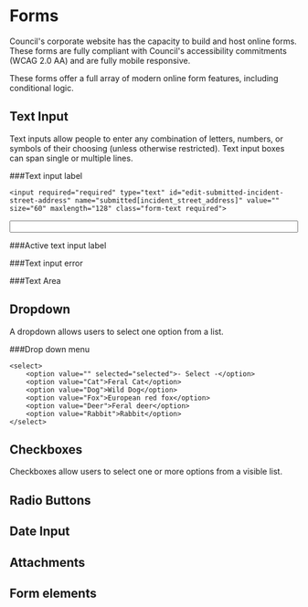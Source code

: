# Forms
Council's corporate website has the capacity to build and host online forms. These forms are fully compliant with Council's accessibility commitments (WCAG 2.0 AA) and are fully mobile responsive. These forms offer a full array of modern online form features, including conditional logic. 

## Text Input
Text inputs allow people to enter any combination of letters, numbers, or symbols of their choosing (unless otherwise restricted). Text input boxes can span single or multiple lines.

###Text input label
```
<input required="required" type="text" id="edit-submitted-incident-street-address" name="submitted[incident_street_address]" value="" size="60" maxlength="128" class="form-text required">
```

<input required="required" type="text" id="edit-submitted-incident-street-address" name="submitted[incident_street_address]" value="" size="60" maxlength="128" class="form-text required">

###Active text input label

###Text input error

###Text Area


## Dropdown
A dropdown allows users to select one option from a list.

###Drop down menu

```
<select>
    <option value="" selected="selected">- Select -</option>
    <option value="Cat">Feral Cat</option>
    <option value="Dog">Wild Dog</option>
    <option value="Fox">European red fox</option>
    <option value="Deer">Feral deer</option>
    <option value="Rabbit">Rabbit</option>    
</select>
```

## Checkboxes
Checkboxes allow users to select one or more options from a visible list.

## Radio Buttons

## Date Input

## Attachments

## Form elements
